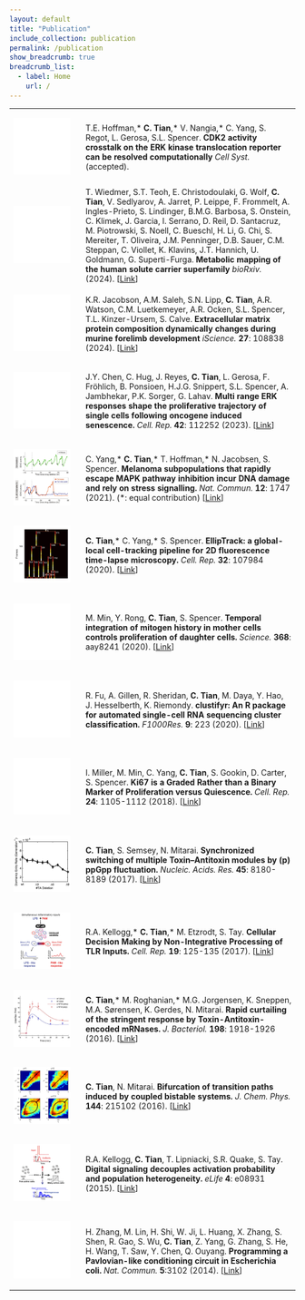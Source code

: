 ```yaml
---
layout: default
title: "Publication"
include_collection: publication
permalink: /publication
show_breadcrumb: true
breadcrumb_list:
  - label: Home
    url: /
---
```


<div id="main">
<table><tbody>
  <tr>
    <td style="width:100px"><p>
      <img src="../images/publication/no_image.png" style="max-width:100%;">
    </p></td> 
    <td style="padding-left:20px">
      T.E. Hoffman,* <strong>C. Tian</strong>,* V. Nangia,* C. Yang, S. Regot, L. Gerosa, S.L. Spencer.
      <strong>CDK2 activity crosstalk on the ERK kinase translocation reporter can be resolved computationally</strong>
      <em>Cell Syst.</em> (accepted).
    </td>
  </tr>  <tr>
    <td style="width:100px"><p>
      <img src="../images/publication/no_image.png" style="max-width:100%;">
    </p></td> 
    <td style="padding-left:20px">
      T. Wiedmer, S.T. Teoh, E. Christodoulaki, G. Wolf, <strong>C. Tian</strong>, V. Sedlyarov, A. Jarret, P. Leippe, F. Frommelt, A. Ingles-Prieto, S. Lindinger, B.M.G. Barbosa, S. Onstein, C. Klimek, J. Garcia, I. Serrano, D. Reil, D. Santacruz, M. Piotrowski, S. Noell, C. Bueschl, H. Li, G. Chi, S. Mereiter, T. Oliveira, J.M. Penninger, D.B. Sauer, C.M. Steppan, C. Viollet, K. Klavins, J.T. Hannich, U. Goldmann, G. Superti-Furga.
      <strong>Metabolic mapping of the human solute carrier superfamily</strong>
      <em>bioRxiv.</em> (2024).
      [<a href="https://doi.org/10.1101/2024.09.23.614124">Link</a>]
    </td>
  </tr>
  <tr>
    <td style="width:100px"><p>
      <img src="../images/publication/no_image.png" style="max-width:100%;">
    </p></td> 
    <td style="padding-left:20px">
      K.R. Jacobson, A.M. Saleh, S.N. Lipp, <strong>C. Tian</strong>, A.R. Watson, C.M. Luetkemeyer, A.R. Ocken, S.L. Spencer, T.L. Kinzer-Ursem, S. Calve.
      <strong>Extracellular matrix protein composition dynamically changes during murine forelimb development</strong>
      <em>iScience.</em> <strong>27</strong>: 108838 (2024).
      [<a href="https://doi.org/10.1016/j.isci.2024.108838">Link</a>]
    </td>
  </tr>
  <tr>
    <td style="width:100px"><p>
      <img src="../images/publication/no_image.png" style="max-width:100%;">
    </p></td> 
    <td style="padding-left:20px">
      J.Y. Chen, C. Hug, J. Reyes, <strong>C. Tian</strong>, L. Gerosa, F. Fr&#246;hlich, B. Ponsioen, H.J.G. Snippert, S.L. Spencer, A. Jambhekar, P.K. Sorger, G. Lahav. 
      <strong>Multi range ERK responses shape the proliferative trajectory of single cells following oncogene induced senescence.</strong> 
      <em>Cell. Rep.</em> <strong>42</strong>: 112252 (2023). 
      [<a href="https://doi.org/10.1016/j.celrep.2023.112252">Link</a>]
    </td>
  </tr>
  <tr>
    <td style="width:100px"><p>
      <a href="https://doi.org/10.1038/s41467-021-21549-x">
        <img src="../images/publication/NatComms2021.png" style="max-width:100%;">
      </a>  
    </p></td> 
    <td style="padding-left:20px">
      C. Yang,* <strong>C. Tian</strong>,* T. Hoffman,* N. Jacobsen, S. Spencer. 
      <strong>Melanoma subpopulations that rapidly escape MAPK pathway inhibition incur DNA damage and rely on stress signalling.</strong> 
      <em>Nat. Commun.</em> <strong>12</strong>: 1747 (2021). (*: equal contribution) 
      [<a href="https://doi.org/10.1038/s41467-021-21549-x">Link</a>]
    </td>
  </tr>
  <tr>
    <td style="width:100px"><p>
      <a href="https://doi.org/10.1016/j.celrep.2020.107984">
        <img src="../images/publication/CellReport2020.png" style="max-width:100%;">
      </a>  
    </p></td> 
    <td style="padding-left:20px">
      <strong>C. Tian</strong>,* C. Yang,* S. Spencer. 
      <strong>EllipTrack: a global-local cell-tracking pipeline for 2D fluorescence time-lapse microscopy.</strong> 
      <em>Cell. Rep.</em> <strong>32</strong>: 107984 (2020). 
      [<a href="https://doi.org/10.1016/j.celrep.2020.107984">Link</a>]
    </td>
  </tr>
  <tr>
    <td style="width:100px"><p>
      <img src="../images/publication/no_image.png" style="max-width:100%;">
    </p></td> 
    <td style="padding-left:20px">
      M. Min, Y. Rong, <strong>C. Tian</strong>, S. Spencer. 
      <strong>Temporal integration of mitogen history in mother cells controls proliferation of daughter cells.</strong> 
      <em>Science.</em> <strong>368</strong>: aay8241 (2020). 
      [<a href="https://doi.org/10.1126/science.aay8241">Link</a>]
    </td>
  </tr>
  <tr>
    <td style="width:100px"><p>
      <img src="../images/publication/no_image.png" style="max-width:100%;">
    </p></td> 
    <td style="padding-left:20px">
      R. Fu, A. Gillen, R. Sheridan, <strong>C. Tian</strong>, M. Daya, Y. Hao, J. Hesselberth, K. Riemondy. 
      <strong>clustifyr: An R package for automated single-cell RNA sequencing cluster classification.</strong> 
      <em>F1000Res.</em> <strong>9</strong>: 223 (2020). 
      [<a href="https://doi.org/10.12688/f1000research.22969.2">Link</a>]
    </td>
  </tr>
  <tr>
    <td style="width:100px"><p>
      <img src="../images/publication/no_image.png" style="max-width:100%;">
    </p></td> 
    <td style="padding-left:20px">
      I. Miller, M. Min, C. Yang, <strong>C. Tian</strong>, S. Gookin, D. Carter, S. Spencer. 
      <strong>Ki67 is a Graded Rather than a Binary Marker of Proliferation versus Quiescence.</strong> 
      <em>Cell. Rep.</em> <strong>24</strong>: 1105-1112 (2018). 
      [<a href="https://doi.org/10.1016/j.celrep.2018.06.110">Link</a>]
    </td>
  </tr>
  <tr>
    <td style="width:100px"><p>
      <a href="https://doi.org/10.1093/nar/gkx552">
        <img src="../images/publication/NAR2017.png" style="max-width:100%;">
      </a>  
    </p></td> 
    <td style="padding-left:20px">
      <strong>C. Tian</strong>, S. Semsey, N. Mitarai. 
      <strong>Synchronized switching of multiple Toxin–Antitoxin modules by (p) ppGpp fluctuation.</strong> 
      <em>Nucleic. Acids. Res.</em> <strong>45</strong>: 8180-8189 (2017). 
      [<a href="https://doi.org/10.1093/nar/gkx552">Link</a>]
    </td>
  </tr>
  <tr>
    <td style="width:100px"><p>
      <a href="https://doi.org/10.1016/j.celrep.2017.03.027">
        <img src="../images/publication/CellReport2017.png" style="max-width:100%;">
      </a>
    </p></td> 
    <td style="padding-left:20px">
      R.A. Kellogg,* <strong>C. Tian</strong>,* M. Etzrodt, S. Tay. 
      <strong>Cellular Decision Making by Non-Integrative Processing of TLR Inputs.</strong> 
      <em>Cell. Rep.</em> <strong>19</strong>: 125-135 (2017). 
      [<a href="https://doi.org/10.1016/j.celrep.2017.03.027">Link</a>]
    </td>
  </tr>
  <tr>
    <td style="width:100px"><p>
      <a href="https://doi.org/10.1128/jb.00062-16">
        <img src="../images/publication/JBact2016.png" style="max-width:100%;">
      </a> 
    </p></td> 
    <td style="padding-left:20px">
      <strong>C. Tian</strong>,* M. Roghanian,* M.G. Jorgensen, K. Sneppen, M.A. S&#248;rensen, K. Gerdes, N. Mitarai. 
      <strong>Rapid curtailing of the stringent response by Toxin-Antitoxin-encoded mRNases.</strong> 
      <em>J. Bacteriol.</em> <strong>198</strong>: 1918-1926 (2016). 
      [<a href="https://doi.org/10.1128/jb.00062-16">Link</a>]
    </td>
  </tr>
  <tr>
    <td style="width:100px"><p>
      <a href="https://doi.org/10.1063/1.4953242">
        <img src="../images/publication/JChemPhys2016.png" style="max-width:100%;">
      </a> 
    </p></td> 
    <td style="padding-left:20px">
      <strong>C. Tian</strong>, N. Mitarai. 
      <strong>Bifurcation of transition paths induced by coupled bistable systems.</strong> 
      <em>J. Chem. Phys.</em> <strong>144</strong>: 215102 (2016). 
      [<a href="https://doi.org/10.1063/1.4953242">Link</a>]
    </td>
  </tr>
  <tr>
    <td style="width:100px"><p>
      <a href="https://doi.org/10.7554/elife.08931">
        <img src="../images/publication/eLife2015.png" style="max-width:100%;">
      </a>  
    </p></td> 
    <td style="padding-left:20px">
      R.A. Kellogg, <strong>C. Tian</strong>, T. Lipniacki, S.R. Quake, S. Tay. 
      <strong>Digital signaling decouples activation probability and population heterogeneity.</strong> 
      <em>eLife</em> <strong>4</strong>: e08931 (2015). 
      [<a href="https://doi.org/10.7554/elife.08931">Link</a>]
    </td>
  </tr>
  <tr>
    <td style="width:100px"><p>
      <img src="../images/publication/no_image.png" style="max-width:100%;">
    </p></td> 
    <td style="padding-left:20px">
      H. Zhang, M. Lin, H. Shi, W. Ji, L. Huang, X. Zhang, S. Shen, R. Gao, S. Wu, <strong>C. Tian</strong>, Z. Yang, G. Zhang, S. He, H. Wang, T. Saw, Y. Chen, Q. Ouyang. 
      <strong>Programming a Pavlovian-like conditioning circuit in Escherichia coli.</strong> 
      <em>Nat. Commun.</em> <strong>5</strong>:3102 (2014). 
      [<a href="https://doi.org/10.1038/ncomms4102">Link</a>]
    </td>
  </tr>
</tbody></table>
</div>